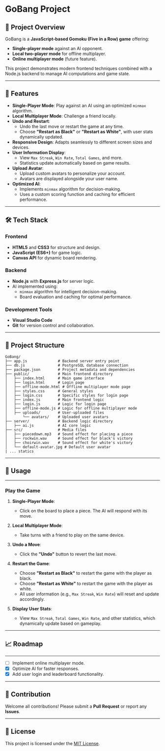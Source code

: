 # GoBang Project

## 📝 Project Overview
GoBang is a **JavaScript-based Gomoku (Five in a Row) game** offering:
- **Single-player mode** against an AI opponent.
- **Local two-player mode** for offline multiplayer.
- **Online multiplayer mode** (future feature).

This project demonstrates modern frontend techniques combined with a Node.js backend to manage AI computations and game state.

---

## 🚀 Features
- **Single-Player Mode**: Play against an AI using an optimized `minmax` algorithm.
- **Local Multiplayer Mode**: Challenge a friend locally.
- **Undo and Restart**:
  - Undo the last move or restart the game at any time.
  - Choose **"Restart as Black"** or **"Restart as White"**, with user stats dynamically updated.
- **Responsive Design**: Adapts seamlessly to different screen sizes and devices.
- **User Information Display**:
  - View `Max Streak`, `Win Rate`, `Total Games`, and more.
  - Statistics update automatically based on game results.
- **Upload Avatar**:
  - Upload custom avatars to personalize your account.
  - Avatars are displayed alongside your user name.
- **Optimized AI**:
  - Implements `minmax` algorithm for decision-making.
  - Uses a custom scoring function and caching for efficient performance.



---

## 🛠️ Tech Stack
### **Frontend**
- **HTML5** and **CSS3** for structure and design.
- **JavaScript (ES6+)** for game logic.
- **Canvas API** for dynamic board rendering.

### **Backend**
- **Node.js** with **Express.js** for server logic.
- AI implemented using:
  - `minmax` algorithm for intelligent decision-making.
  - Board evaluation and caching for optimal performance.

### **Development Tools**
- **Visual Studio Code**
- **Git** for version control and collaboration.

---

## 📂 Project Structure
```plaintext
GoBang/
├── app.js              # Backend server entry point
├── db.js               # PostgreSQL database connection
├── package.json        # Project metadata and dependencies
├── public/             # Main frontend directory
│   ├── index.html      # Main game interface
│   ├── login.html      # Login page
│   ├── offline-mode.html # Offline multiplayer mode page
│   ├── styles.css      # General styles
│   ├── login.css       # Specific styles for login page
│   ├── index.js        # Main frontend logic
│   ├── login.js        # Logic for login page
│   ├── offline-mode.js # Logic for offline multiplayer mode
│   ├── uploads/        # User-uploaded files
│       └── avatars/    # Uploaded user avatars
├── server/             # Backend logic directory
│   ├── ai.js           # AI core logic
├── src/                # Media files
│   ├── piecedown.mp3   # Sound effect for placing a piece
│   ├── rockwin.wav     # Sound effect for black's victory
│   ├── choirwin.wav    # Sound effect for white's victory
│   └── default-avatar.jpg # Default user avatar
| ... statics
```

---

## 📘 Usage

---

### **Play the Game**

1. **Single-Player Mode**:
   - Click on the board to place a piece. The AI will respond with its move.

2. **Local Multiplayer Mode**:
   - Take turns with a friend to play on the same device.

3. **Undo a Move**:
   - Click the **"Undo"** button to revert the last move.

4. **Restart the Game**:
   - Choose **"Restart as Black"** to restart the game with the player as black.
   - Choose **"Restart as White"** to restart the game with the player as white.
   - All user information (e.g., `Max Streak`, `Win Rate`) will reset and update accordingly.

5. **Display User Stats**:
   - View `Max Streak`, `Total Games`, `Win Rate`, and other statistics, which dynamically update based on gameplay.


---
  ## 📈 Roadmap

---

- [ ] Implement online multiplayer mode.
- [x] Optimize AI for faster responses.
- [x] Add user login and leaderboard functionality.

---

## 🤝 Contribution

Welcome all contributions! Please submit a **Pull Request** or report any **Issues**.

---
## 📄 License

This project is licensed under the [MIT License](LICENSE).



